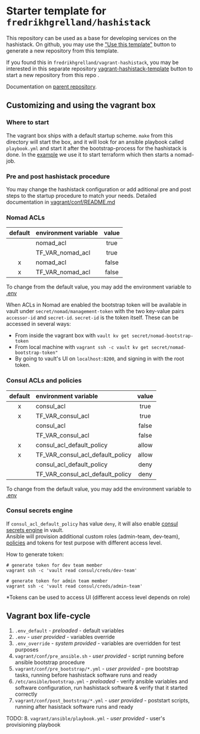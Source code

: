 # Starter template for `fredrikhgrelland/hashistack`

This repository can be used as a base for developing services on the hashistack.
On github, you may use the ["Use this template"](https://github.com/fredrikhgrelland/vagrant-hashistack-template/generate) button to generate a new repository from this template.

If you found this in `fredrikhgrelland/vagrant-hashistack`, you may be interested in this separate repository [vagrant-hashistack-template](https://github.com/fredrikhgrelland/vagrant-hashistack-template/generate) button to start a new repository from this repo
.

Documentation on [parent repository](https://github.com/fredrikhgrelland/vagrant-hashistack#usage).

## Customizing and using the vagrant box
### Where to start
The vagrant box ships with a default startup scheme. `make` from this directory will start the box, and it will look for an ansible playbook called `playbook.yml` and start it after the bootstrap-process for the hashistack is done. In the [example](example/ansible/playbook.yml) we use it to start terraform which then starts a nomad-job.

### Pre and post hashistack procedure
You may change the hashistack configuration or add aditional pre and post steps to the startup procedure to match your needs.
Detailed documentation in [vagrant/conf/README.md](vagrant/conf/README.md)

### Nomad ACLs

| default   | environment variable  |  value  |
|:---------:|:----------------------|:-------:|
|           | nomad_acl             |  true   |
|           | TF_VAR_nomad_acl      |  true   |
| x         | nomad_acl             |  false  |
| x         | TF_VAR_nomad_acl      |  false  |

To change from the default value, you may add the environment variable to [.env](.env)

When ACLs in Nomad are enabled the bootstrap token will be available in vault under `secret/nomad/management-token` with the two key-value pairs `accessor-id` and `secret-id`. `secret-id` is the token itself. These can be accessed in several ways:
- From inside the vagrant box with `vault kv get secret/nomad-bootstrap-token`
- From local machine with `vagrant ssh -c vault kv get secret/nomad-bootstrap-token"`
- By going to vault's UI on `localhost:8200`, and signing in with the root token.

### Consul ACLs and policies

| default   | environment variable             |  value  |
|:---------:|:---------------------------------|:-------:|
|     x     | consul_acl                       |  true   |
|     x     | TF_VAR_consul_acl                |  true   |
|           | consul_acl                       |  false  |
|           | TF_VAR_consul_acl                |  false  |
|     x     | consul_acl_default_policy        |  allow  |
|     x     | TF_VAR_consul_acl_default_policy |  allow  |
|           | consul_acl_default_policy        |  deny   |
|           | TF_VAR_consul_acl_default_policy |  deny   |

To change from the default value, you may add the environment variable to [.env](.env)



### Consul secrets engine
If `consul_acl_default_policy` has value `deny`, it will also enable [consul secrets engine](https://www.vaultproject.io/docs/secrets/consul) in vault.  
Ansible will provision additional custom roles (admin-team, dev-team), [policies](../ansible/templates/consul-policies) and tokens for test purpose with different access level.

How to generate token:
```text
# generate token for dev team member
vagrant ssh -c 'vault read consul/creds/dev-team'

# generate token for admin team member
vagrant ssh -c 'vault read consul/creds/admin-team'
```

*Tokens can be used to access UI (different access level depends on role)

## Vagrant box life-cycle
1. `.env_default` - _preloaded_ - default variables
1. `.env` - _user provided_ - variables override
1. `.env_override` - _system provided_ - variables are overridden for test purposes
1. `vagrant/conf/pre_ansible.sh` - _user provided_ - script running before ansible bootstrap procedure
1. `vagrant/conf/pre_bootstrap/*.yml` - _user provided_ - pre bootstrap tasks, running before hashistack software runs and ready
1. `/etc/ansible/bootstrap.yml` - _preloaded_ - verify ansible variables and software configuration, run hashistack software & verify that it started correctly
1. `vagrant/conf/post_bootstrap/*.yml` - _user provided_ - poststart scripts, running after hasistack software runs and ready

TODO: 8. `vagrant/ansible/playbook.yml` - _user provided_ - user's provisioning playbook
